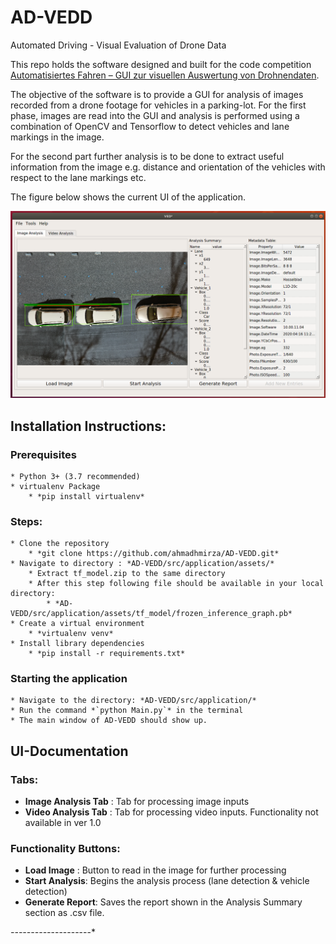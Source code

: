 # AD-VEDD
Automated Driving - Visual Evaluation of Drone Data

This repo holds the software designed and built for the code competition [Automatisiertes Fahren – GUI zur visuellen Auswertung von Drohnendaten](https://www.it-talents.de/foerderung/code-competition/code-competition-05-2020).

The objective of the software is to provide a GUI for analysis of images recorded from a drone footage for vehicles in a parking-lot. For the first phase, images are read into the GUI and analysis is performed using a combination of OpenCV and Tensorflow to detect vehicles and lane markings in the image. 

For the second part further analysis is to be done to extract useful information from the image e.g. distance and orientation of the vehicles with respect to the lane markings etc.

The figure below shows the current UI of the application.

![Image Analysis Output](https://github.com/ahmadhmirza/AD-VEDD/raw/master/_doc/screenshots/Screenshot%20from%202020-05-27%2011-05-10.png)


## Installation Instructions:
### Prerequisites
    * Python 3+ (3.7 recommended)
    * virtualenv Package 
        * *pip install virtualenv*
### Steps:
    * Clone the repository  
        * *git clone https://github.com/ahmadhmirza/AD-VEDD.git*
    * Navigate to directory : *AD-VEDD/src/application/assets/*
        * Extract tf_model.zip to the same directory
        * After this step following file should be available in your local directory:
            * *AD-VEDD/src/application/assets/tf_model/frozen_inference_graph.pb*
    * Create a virtual environment 
        * *virtualenv venv*
    * Install library dependencies 
        * *pip install -r requirements.txt*
### Starting the application
    * Navigate to the directory: *AD-VEDD/src/application/*
    * Run the command *`python Main.py`* in the terminal 
    * The main window of AD-VEDD should show up.

## UI-Documentation
### Tabs:
* **Image Analysis Tab** : Tab for processing image inputs
* **Video Analysis Tab** : Tab for processing video inputs. Functionality not available in ver 1.0
### Functionality Buttons:
* **Load Image** : Button to read in the image for further processing
* **Start Analysis**: Begins the analysis process (lane detection & vehicle detection)
* **Generate Report**: Saves the report shown in the Analysis Summary section as .csv file.

*----------*----------*

